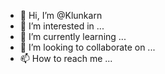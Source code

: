 - 👋 Hi, I’m @Klunkarn
- 👀 I’m interested in ...
- 🌱 I’m currently learning ...
- 💞️ I’m looking to collaborate on ...
- 📫 How to reach me ...

<!---
Klunkarn/Klunkarn is a ✨ special ✨ repository because its `README.md` (this file) appears on your GitHub profile.
You can click the Preview link to take a look at your changes.
--->
